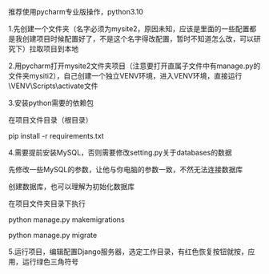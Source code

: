 推荐使用pycharm专业版操作，python3.10

1.先创建一个文件夹（名字必须为mysite2，原因未知，应该是里面的一些配置都是我创建项目时候配置好了，不是这个名字得改配置，暂时不知道怎么改，可以研究下）拉取项目到本地

2.用pycharm打开mysite2文件夹项目（注意要打开直属子文件中有manage.py的文件夹mysiti2），自己创建一个独立VENV环境，进入VENV环境，直接运行\VENV\Scripts\activate文件

3.安装python需要的依赖包

在项目文件目录（根目录）

pip install -r requirements.txt

4.需要提前安装MySQL，否则需要修改setting.py关于databases的数据

先修改一些MySQL的参数，让他与你电脑的参数一致，不然无法连接数据库

创建数据库，也可以理解为初始化数据库

在项目文件夹目录下执行

python manage.py makemigrations

python manage.py migrate

5.运行项目，编辑配置Django服务器，选定工作目录，有红色恢复按钮就按，应用，运行绿色三角符号


